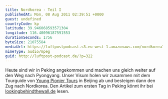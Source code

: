 ```yaml
---
title: Nordkorea - Teil I
publishedAt: Mon, 08 Aug 2011 02:39:51 +0000
guest: undefined
countryCode: kp
latitude: 39.946068593571304
longitude: 116.40096187591553
durationSeconds: 1756
byteSize: 21075584
mediaUrl: https://luftpostpodcast.s3.eu-west-1.amazonaws.com/nordkorea1.mp3
mimeType: audio/mpeg
guid: http://luftpost-podcast.de/?p=322
---
```


Heute sind wir in Peking angekommen und machen uns gleich weiter auf den Weg nach Pyongyang. Unser Visum holen wir zusammen mit dem Tourguide von [Young Pionier Tours](http://dprk.youngpioneertours.com/) in Beijing ab und besteigen dann den Zug nach Nordkorea. Den Artikel zum ersten Tag in Peking könnt ihr bei [lookingbehindthewall.de](http://lookingbehindthewall.de/beginn-der-reise/) lesen.
